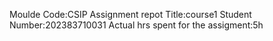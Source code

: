 Moulde Code:CSIP
Assignment repot Title:course1
Student Number:202383710031
Actual hrs spent for the assigment:5h